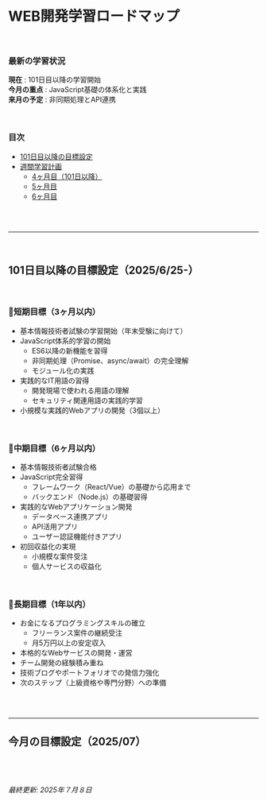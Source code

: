 # WEB開発学習ロードマップ

<br>

### 最新の学習状況
**現在**
: 101日目以降の学習開始  
**今月の重点**
: JavaScript基礎の体系化と実践  
**来月の予定**
: 非同期処理とAPI連携  

<br>

### 目次
- [101日目以降の目標設定](#101日目以降の目標設定)
- [週間学習計画](#週間学習計画)
  - [4ヶ月目（101日以降）](#4ヶ月目101日以降)
  - [5ヶ月目](#5ヶ月目)
  - [6ヶ月目](#6ヶ月目)

<br>
<br>

---

<br>

## 101日目以降の目標設定（2025/6/25-）

<br>

### 🍏短期目標（3ヶ月以内）
- 基本情報技術者試験の学習開始（年末受験に向けて）
- JavaScript体系的学習の開始
  - ES6以降の新機能を習得
  - 非同期処理（Promise、async/await）の完全理解
  - モジュール化の実践
- 実践的なIT用語の習得
  - 開発現場で使われる用語の理解
  - セキュリティ関連用語の実践的学習
- 小規模な実践的Webアプリの開発（3個以上）

<br>

### 🍏中期目標（6ヶ月以内）
- 基本情報技術者試験合格
- JavaScript完全習得
  - フレームワーク（React/Vue）の基礎から応用まで
  - バックエンド（Node.js）の基礎習得
- 実践的なWebアプリケーション開発
  - データベース連携アプリ
  - API活用アプリ
  - ユーザー認証機能付きアプリ
- 初回収益化の実現
  - 小規模な案件受注
  - 個人サービスの収益化

<br>

### 🍏長期目標（1年以内）
- お金になるプログラミングスキルの確立
  - フリーランス案件の継続受注
  - 月5万円以上の安定収入
- 本格的なWebサービスの開発・運営
- チーム開発の経験積み重ね
- 技術ブログやポートフォリオでの発信力強化
- 次のステップ（上級資格や専門分野）への準備

<br>
<br>

---
## 今月の目標設定（2025/07）
<br>

#
_最終更新: 2025年７月８日_ 